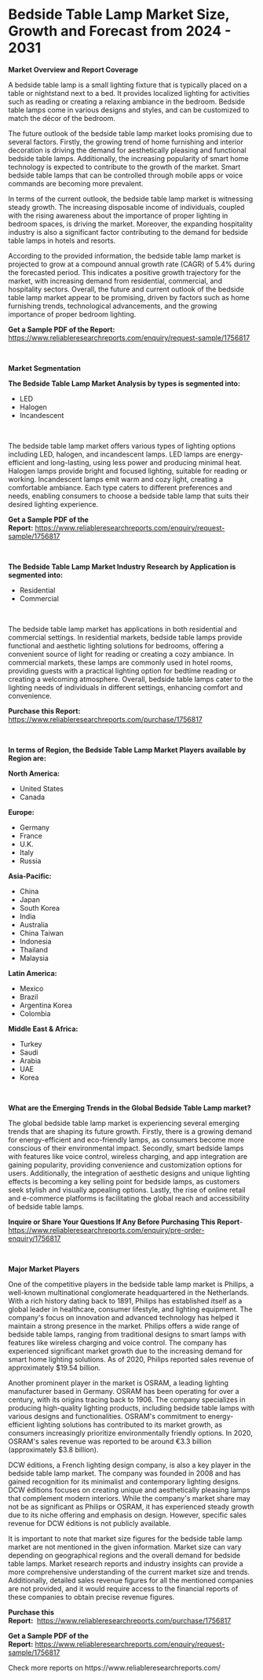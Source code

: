 <p><h1>Bedside Table Lamp Market Size, Growth and Forecast from 2024 - 2031</h1></p><p><strong>Market Overview and Report Coverage</strong></p>
<p><p>A bedside table lamp is a small lighting fixture that is typically placed on a table or nightstand next to a bed. It provides localized lighting for activities such as reading or creating a relaxing ambiance in the bedroom. Bedside table lamps come in various designs and styles, and can be customized to match the décor of the bedroom.</p><p>The future outlook of the bedside table lamp market looks promising due to several factors. Firstly, the growing trend of home furnishing and interior decoration is driving the demand for aesthetically pleasing and functional bedside table lamps. Additionally, the increasing popularity of smart home technology is expected to contribute to the growth of the market. Smart bedside table lamps that can be controlled through mobile apps or voice commands are becoming more prevalent.</p><p>In terms of the current outlook, the bedside table lamp market is witnessing steady growth. The increasing disposable income of individuals, coupled with the rising awareness about the importance of proper lighting in bedroom spaces, is driving the market. Moreover, the expanding hospitality industry is also a significant factor contributing to the demand for bedside table lamps in hotels and resorts.</p><p>According to the provided information, the bedside table lamp market is projected to grow at a compound annual growth rate (CAGR) of 5.4% during the forecasted period. This indicates a positive growth trajectory for the market, with increasing demand from residential, commercial, and hospitality sectors. Overall, the future and current outlook of the bedside table lamp market appear to be promising, driven by factors such as home furnishing trends, technological advancements, and the growing importance of proper bedroom lighting.</p></p>
<p><strong>Get a Sample PDF of the Report:</strong> <a href="https://www.reliableresearchreports.com/enquiry/request-sample/1756817">https://www.reliableresearchreports.com/enquiry/request-sample/1756817</a></p>
<p>&nbsp;</p>
<p><strong>Market Segmentation</strong></p>
<p><strong>The Bedside Table Lamp Market Analysis by types is segmented into:</strong></p>
<p><ul><li>LED</li><li>Halogen</li><li>Incandescent</li></ul></p>
<p>&nbsp;</p>
<p><p>The bedside table lamp market offers various types of lighting options including LED, halogen, and incandescent lamps. LED lamps are energy-efficient and long-lasting, using less power and producing minimal heat. Halogen lamps provide bright and focused lighting, suitable for reading or working. Incandescent lamps emit warm and cozy light, creating a comfortable ambiance. Each type caters to different preferences and needs, enabling consumers to choose a bedside table lamp that suits their desired lighting experience.</p></p>
<p><strong>Get a Sample PDF of the Report:</strong>&nbsp;<a href="https://www.reliableresearchreports.com/enquiry/request-sample/1756817">https://www.reliableresearchreports.com/enquiry/request-sample/1756817</a></p>
<p>&nbsp;</p>
<p><strong>The Bedside Table Lamp Market Industry Research by Application is segmented into:</strong></p>
<p><ul><li>Residential</li><li>Commercial</li></ul></p>
<p>&nbsp;</p>
<p><p>The bedside table lamp market has applications in both residential and commercial settings. In residential markets, bedside table lamps provide functional and aesthetic lighting solutions for bedrooms, offering a convenient source of light for reading or creating a cozy ambiance. In commercial markets, these lamps are commonly used in hotel rooms, providing guests with a practical lighting option for bedtime reading or creating a welcoming atmosphere. Overall, bedside table lamps cater to the lighting needs of individuals in different settings, enhancing comfort and convenience.</p></p>
<p><strong>Purchase this Report:</strong>&nbsp; <a href="https://www.reliableresearchreports.com/purchase/1756817">https://www.reliableresearchreports.com/purchase/1756817</a></p>
<p>&nbsp;</p>
<p><strong>In terms of Region, the Bedside Table Lamp Market Players available by Region are:</strong></p>
<p>
    <p> <strong> North America: </strong>
        <ul>
            <li>United States</li>
            <li>Canada</li>
        </ul>
        </p> 
    <p> <strong> Europe: </strong>
        <ul>
            <li>Germany</li>
            <li>France</li>
            <li>U.K.</li>
            <li>Italy</li>
            <li>Russia</li>
        </ul>
        </p> 
    <p> <strong> Asia-Pacific: </strong>
        <ul>
            <li>China</li>
            <li>Japan</li>
            <li>South Korea</li>
            <li>India</li>
            <li>Australia</li>
            <li>China Taiwan</li>
            <li>Indonesia</li>
            <li>Thailand</li>
            <li>Malaysia</li>
        </ul>
        </p> 
    <p> <strong> Latin America: </strong>
        <ul>
            <li>Mexico</li>
            <li>Brazil</li>
            <li>Argentina Korea</li>
            <li>Colombia</li>
        </ul>
        </p> 
    <p> <strong> Middle East & Africa: </strong>
        <ul>
            <li>Turkey</li>
            <li>Saudi</li>
            <li>Arabia</li>
            <li>UAE</li>
            <li>Korea</li>
        </ul>
    </p>
    </p>
<p>&nbsp;</p>
<p><strong>What are the Emerging Trends in the Global Bedside Table Lamp market?</strong></p>
<p><p>The global bedside table lamp market is experiencing several emerging trends that are shaping its future growth. Firstly, there is a growing demand for energy-efficient and eco-friendly lamps, as consumers become more conscious of their environmental impact. Secondly, smart bedside lamps with features like voice control, wireless charging, and app integration are gaining popularity, providing convenience and customization options for users. Additionally, the integration of aesthetic designs and unique lighting effects is becoming a key selling point for bedside lamps, as customers seek stylish and visually appealing options. Lastly, the rise of online retail and e-commerce platforms is facilitating the global reach and accessibility of bedside table lamps.</p></p>
<p><strong>Inquire or Share Your Questions If Any Before Purchasing This Report</strong>- <a href="https://www.reliableresearchreports.com/enquiry/pre-order-enquiry/1756817">https://www.reliableresearchreports.com/enquiry/pre-order-enquiry/1756817</a></p>
<p>&nbsp;</p>
<p><strong>Major Market Players</strong></p>
<p><p>One of the competitive players in the bedside table lamp market is Philips, a well-known multinational conglomerate headquartered in the Netherlands. With a rich history dating back to 1891, Philips has established itself as a global leader in healthcare, consumer lifestyle, and lighting equipment. The company's focus on innovation and advanced technology has helped it maintain a strong presence in the market. Philips offers a wide range of bedside table lamps, ranging from traditional designs to smart lamps with features like wireless charging and voice control. The company has experienced significant market growth due to the increasing demand for smart home lighting solutions. As of 2020, Philips reported sales revenue of approximately $19.54 billion.</p><p>Another prominent player in the market is OSRAM, a leading lighting manufacturer based in Germany. OSRAM has been operating for over a century, with its origins tracing back to 1906. The company specializes in producing high-quality lighting products, including bedside table lamps with various designs and functionalities. OSRAM's commitment to energy-efficient lighting solutions has contributed to its market growth, as consumers increasingly prioritize environmentally friendly options. In 2020, OSRAM's sales revenue was reported to be around €3.3 billion (approximately $3.8 billion).</p><p>DCW éditions, a French lighting design company, is also a key player in the bedside table lamp market. The company was founded in 2008 and has gained recognition for its minimalist and contemporary lighting designs. DCW éditions focuses on creating unique and aesthetically pleasing lamps that complement modern interiors. While the company's market share may not be as significant as Philips or OSRAM, it has experienced steady growth due to its niche offering and emphasis on design. However, specific sales revenue for DCW éditions is not publicly available.</p><p>It is important to note that market size figures for the bedside table lamp market are not mentioned in the given information. Market size can vary depending on geographical regions and the overall demand for bedside table lamps. Market research reports and industry insights can provide a more comprehensive understanding of the current market size and trends. Additionally, detailed sales revenue figures for all the mentioned companies are not provided, and it would require access to the financial reports of these companies to obtain precise revenue figures.</p></p>
<p><strong>Purchase this Report:</strong>&nbsp;&nbsp;<a href="https://www.reliableresearchreports.com/purchase/1756817">https://www.reliableresearchreports.com/purchase/1756817</a></p>
<p></p>
<p><strong>Get a Sample PDF of the Report:</strong>&nbsp;<a href="https://www.reliableresearchreports.com/enquiry/request-sample/1756817">https://www.reliableresearchreports.com/enquiry/request-sample/1756817</a></p>
<p>Check more reports on https://www.reliableresearchreports.com/</p>